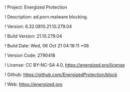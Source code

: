 ! Project: Energized Protection

! Description: ad.porn.malware blocking.

! Version: 6.32.0810.21.10.279.04

! Build Version: 21.10.279.04

! Build Date: Wed, 06 Oct 21 04:18:11 +06

! Version Code: 2790418

! License: CC BY-NC-SA 4.0, https://energized.pro/license

! Github: https://github.com/EnergizedProtection/block

! Web: https://energized.pro
